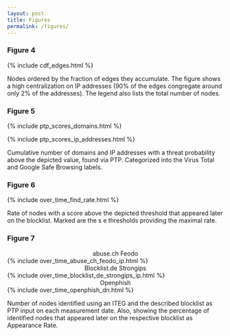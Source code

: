 ```yaml
---
layout: post
title: Figures
permalink: /figures/
---
```


<script charset="utf-8" src="{{ site.baseurl }}{% link assets/plotly.min.js %}"></script>

### Figure 4

{% include cdf_edges.html %}

Nodes ordered by the fraction of edges they accumulate. The figure shows a high centralization on IP addresses (90% of the edges congregate around only 2% of the addresses). The legend also lists the total number of nodes.

### Figure 5

{% include ptp_scores_domains.html %}

{% include ptp_scores_ip_addresses.html %}

Cumulative number of domains and IP addresses with a threat probability above the depicted value, found via PTP. Categorized into the Virus Total and Google Safe Browsing labels.

### Figure 6

{% include over_time_find_rate.html %}

Rate of nodes with a score above the depicted threshold that appeared later on the blocklist. Marked are the s e thresholds providing the maximal rate.

### Figure 7

<div style="text-align: center;">abuse.ch Feodo</div>
{% include over_time_abuse_ch_feodo_ip.html %}

<div style="text-align: center;">Blocklist.de Strongips</div>
{% include over_time_blocklist_de_strongips_ip.html %}

<div style="text-align: center;">Openphish</div>
{% include over_time_openphish_dn.html %}


Number of nodes identified using an ITEG and the described blocklist as PTP input on each measurement date. Also, showing the percentage of identified nodes that appeared later on the respective blocklist as Appearance Rate.

